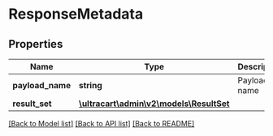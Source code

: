 # ResponseMetadata

## Properties
Name | Type | Description | Notes
------------ | ------------- | ------------- | -------------
**payload_name** | **string** | Payload name | [optional] 
**result_set** | [**\ultracart\admin\v2\models\ResultSet**](ResultSet.md) |  | [optional] 

[[Back to Model list]](../README.md#documentation-for-models) [[Back to API list]](../README.md#documentation-for-api-endpoints) [[Back to README]](../README.md)


